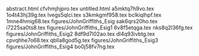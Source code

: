 abstract.html
cfvhmjhjpro.tex
untitled.html
a5mktq7h9vo.tex
1o4t43hj39g.tex
lvegs5qlci.tex
s3kmkgmf958.tex
bclkiqlhpf.tex
1mne4hmig68.tex
figures/JohnGriffiths_Esig
sak6qrs20ho.tex
i7225sa0ts8.tex
figures/JohnGriffiths_Esig1
6v8f5etqga.tex
nks8q2l36fg.tex
figures/JohnGriffiths_Esig2
8df9d7l02ao.tex
dl4q93ivbtg.tex
cpvqhhe7o68.tex
qblla8god5g.tex
figures/JohnGriffiths_Esig3
figures/JohnGriffiths_Esig4
bo0j58fv7ng.tex